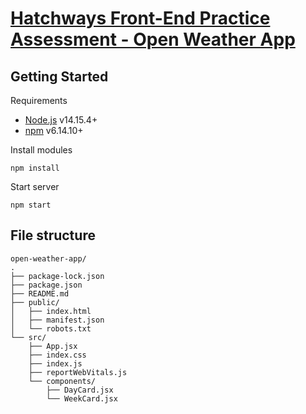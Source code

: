 # [Hatchways Front-End Practice Assessment - Open Weather App](https://hatchways.notion.site/hatchways/Front-End-Practice-Assessment-0a0723b34cae4e41912ff6bf5b7c2b77)

## Getting Started

Requirements

- [Node.js](https://nodejs.org/en/) v14.15.4+
- [npm](https://docs.npmjs.com/) v6.14.10+

Install modules

    npm install

Start server

    npm start

## File structure

```
open-weather-app/
.
├── package-lock.json
├── package.json
├── README.md
├── public/
│   ├── index.html
│   ├── manifest.json
│   └── robots.txt
└── src/
    ├── App.jsx
    ├── index.css
    ├── index.js
    ├── reportWebVitals.js
    └── components/
        ├── DayCard.jsx
        └── WeekCard.jsx
```
